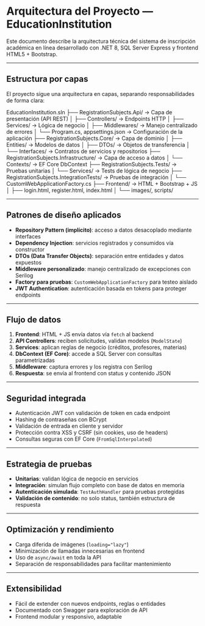 # Arquitectura del Proyecto — EducationInstitution

Este documento describe la arquitectura técnica del sistema de inscripción académica en línea desarrollado con .NET 8, SQL Server Express y frontend HTML5 + Bootstrap.

---

## Estructura por capas

El proyecto sigue una arquitectura en capas, separando responsabilidades de forma clara:

EducationInstitution.sln 
├── RegistrationSubjects.Api/ → Capa de presentación (API REST) 
│ ├── Controllers/ → Endpoints HTTP 
│ ├── Services/ → Lógica de negocio 
│ ├── Middlewares/ → Manejo centralizado de errores 
│ └── Program.cs, appsettings.json → Configuración de la aplicación 
├── RegistrationSubjects.Core/ → Capa de dominio 
│ ├── Entities/ → Modelos de datos 
│ ├── DTOs/ → Objetos de transferencia 
│ └── Interfaces/ → Contratos de servicios y repositorios 
├── RegistrationSubjects.Infrastructure/ → Capa de acceso a datos 
│ └── Contexts/ → EF Core DbContext 
├── RegistrationSubjects.Tests/ → Pruebas unitarias 
│ └── Services/ → Tests de lógica de negocio 
├── RegistrationSubjects.IntegrationTests/ → Pruebas de integración 
│ └── CustomWebApplicationFactory.cs 
├── Frontend/ → HTML + Bootstrap + JS 
│ ├── login.html, register.html, index.html 
│ └── images/, scripts/


---

## Patrones de diseño aplicados

- **Repository Pattern (implícito)**: acceso a datos desacoplado mediante interfaces
- **Dependency Injection**: servicios registrados y consumidos vía constructor
- **DTOs (Data Transfer Objects)**: separación entre entidades y datos expuestos
- **Middleware personalizado**: manejo centralizado de excepciones con Serilog
- **Factory para pruebas**: `CustomWebApplicationFactory` para testeo aislado
- **JWT Authentication**: autenticación basada en tokens para proteger endpoints

---

## Flujo de datos

1. **Frontend**: HTML + JS envía datos vía `fetch` al backend
2. **API Controllers**: reciben solicitudes, validan modelos (`ModelState`)
3. **Services**: aplican reglas de negocio (créditos, profesores, materias)
4. **DbContext (EF Core)**: accede a SQL Server con consultas parametrizadas
5. **Middleware**: captura errores y los registra con Serilog
6. **Respuesta**: se envía al frontend con status y contenido JSON

---

## Seguridad integrada

- Autenticación JWT con validación de token en cada endpoint
- Hashing de contraseñas con BCrypt
- Validación de entrada en cliente y servidor
- Protección contra XSS y CSRF (sin cookies, uso de headers)
- Consultas seguras con EF Core (`FromSqlInterpolated`)

---

## Estrategia de pruebas

- **Unitarias**: validan lógica de negocio en servicios
- **Integración**: simulan flujo completo con base de datos en memoria
- **Autenticación simulada**: `TestAuthHandler` para pruebas protegidas
- **Validación de contenido**: no solo status, también estructura de respuesta

---

## Optimización y rendimiento

- Carga diferida de imágenes (`loading="lazy"`)
- Minimización de llamadas innecesarias en frontend
- Uso de `async/await` en toda la API
- Separación de responsabilidades para facilitar mantenimiento

---

## Extensibilidad

- Fácil de extender con nuevos endpoints, reglas o entidades
- Documentado con Swagger para exploración de API
- Frontend modular y responsivo, adaptable



